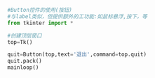 
<BlogInfo id="428" title="2.Button控件的使用" author="白日梦想猿" pv=0 read_times=0 pre_cost_time="0分7秒" category="GUI编程" tag_list="['GUI编程']" create_time="2020.06.21 15:41:57" update_time="2020.06.21 15:49:43" />

```python
#Button控件的使用(按钮)
#与label类似，但提供额外的工功能:如鼠标悬浮,按下，等
from tkinter import *

#创建顶层窗口
top=Tk()

quit=Button(top,text='退出',command=top.quit)
quit.pack()
mainloop()
```
